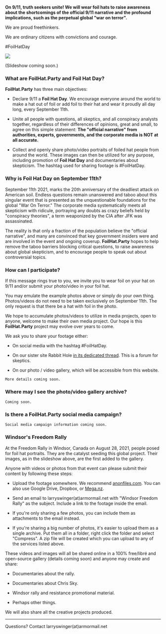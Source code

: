 
**On 9/11, truth seekers unite! We will wear foil hats to raise awareness about the shortcomings of the official 9/11 narrative and the profound implications, such as the perpetual global "war on terror".**

We are proud freethinkers.

We are ordinary citizens with convictions and courage.

#FoilHatDay

![](https://s3.amazonaws.com/37assets/svn/765-default-avatar.png)

(Slideshow coming soon.)

### What are **FoilHat.Party** and **Foil Hat Day**?

**FoilHat.Party** has three main objectives:

* Declare 9/11 a **Foil Hat Day**.  We encourage everyone around the world to make a hat out of foil or add foil to their hat and wear it proudly all day long, every September 11th.

* Unite all people with questions, all skeptics, and all conspiracy analysts together, regardless of their differences of opinions, great and small, to agree on this simple statement: **The "official narrative" from authorities, experts, governments, and the corporate media is NOT at all accurate.**

* Collect and openly share photo/video portraits of foiled hat people from around the world. These images can then be utilized for any purpose, including promotion of **Foil Hat Day** and documentaries about skepticism. The hashtag used for sharing footage is #FoilHatDay.

### Why is Foil Hat Day on September 11th?

September 11th 2021, marks the 20th anniversary of the deadliest attack on American soil. Endless questions remain unanswered and taboo about this singular event that is presented as the unquestionable foundations for the global "War On Terror." The corporate media systematically meets all skepticism with ridicule, portraying any doubts as crazy beliefs held by "conspiracy theories", a term weaponized by the CIA after JFK was assassinated.

The reality is that only a fraction of the population believe the "official narrative", and many are convinced that key government insiders were and are involved in the event and ongoing coverup.  **FoilHat.Party** hopes to help remove the taboo barriers blocking critical questions, to raise awareness about global skepticism, and to encourage people to speak out about controversial topics.

### How can I participate?

If this message rings true to you, we invite you to wear foil on your hat on 9/11 and/or submit your photo/video in your foil hat.

You may emulate the example photos above or simply do your own thing. Photos/videos do not need to be taken exclusively on September 11th.  The only request is that there be a hat with foil in the photo.

We hope to accumulate photos/videos to utilize in media projects, open to anyone, welcome to make their own media project.  Our hope is this **FoilHat.Party** project may evolve over years to come.

We ask you to share your footage either:

* On social media with the hashtag #FoilHatDay.

* On our sister site Rabbit Hole [in its dedicated thread](https://ynpxg2vmxftysze4cxqxao4ylv22vtfptxjk6zwlkilzki4avn23miqd.onion.ly/viewtopic.php?f=17&t=58&p=161#p161). This is a forum for skeptics.

* On our photo / video gallery, which will be accessible from this website.

`More details coming soon.`

### Where may I see the photo/video gallery archive?

`Coming soon.`

### Is there a FoilHat.Party social media campaign?

`Social media campaign information coming soon.`

### Windsor's Freedom Rally

At the Freedom Rally in Windsor, Canada on August 28, 2021, people posed for foil hat portraits. They are the catalyst seeding this global project.  Their images, as in the slideshow above, are the first added to the gallery.

Anyone with videos or photos from that event can please submit their content by following these steps:

* Upload the footage somewhere. We recommend [anonfiles.com](https://anonfiles.com). You can also use Google Drive, Dropbox, or [Mega.nz](https://mega.nz/).

* Send an email to larryswinger(at)armormail.net with "Windsor Freedom Rally" as the subject. Include a link to the footage inside the email.

* If you're only sharing a few photos, you can include them as attachments to the email instead.

* If you're sharing a big number of photos, it's easier to upload them as a single archive. Put them all in a folder, right click the folder and select "Compress". A zip file will be created which you can upload to any of the services listed above.

These videos and images will all be shared online in a 100% free/libré and open-source gallery (details coming soon) and anyone may create and share:

* Documentaries about the rally.

* Documentaries about Chris Sky.

* Windsor rally and resistance promotional material.

* Perhaps other things.

We will also share all the creative projects produced.

- - -

Questions? Contact larryswinger(at)armormail.net
